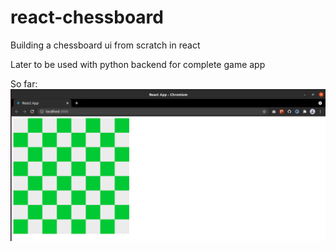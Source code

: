 # react-chessboard

Building a chessboard ui from scratch in react

Later to be used with python backend for complete game app

So far:  
![screenshot](pic.png)
